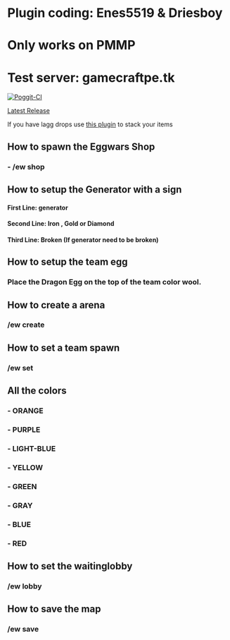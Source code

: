 # Plugin coding: Enes5519 & Driesboy
# Only works on PMMP
# Test server: gamecraftpe.tk

[![Poggit-CI](https://poggit.pmmp.io/ci.badge/NL-4-DEVS/Eggwars/Eggwars)](https://poggit.pmmp.io/ci/NL-4-DEVS/Eggwars/Eggwars)

[Latest Release](https://poggit.pmmp.io/ci/NL-4-DEVS/Eggwars/Eggwars)


If you have lagg drops use [this plugin](https://github.com/thebigsmileXD/ItemStacks) to stack your items

## How to spawn the Eggwars Shop
### - /ew shop

## How to setup the Generator with a sign

#### First Line: generator
#### Second Line: Iron , Gold or Diamond
#### Third Line: Broken (If generator need to be broken)

## How to setup the team egg
### Place the Dragon Egg on the top of the team color wool.

## How to create a arena
### /ew create <arena> <teams> <PlayersPerTeam>

## How to set a team spawn
### /ew set <arena> <teamcolor>

## All the colors
### - ORANGE
### - PURPLE
### - LIGHT-BLUE
### - YELLOW
### - GREEN
### - GRAY
### - BLUE
### - RED

## How to set the waitinglobby
### /ew lobby <arena>

## How to save the map
### /ew save <arena>

